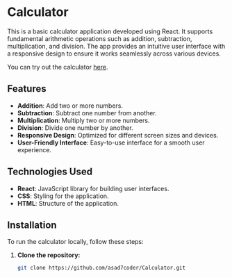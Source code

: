 # Calculator

This is a basic calculator application developed using React. It supports fundamental arithmetic operations such as addition, subtraction, multiplication, and division. The app provides an intuitive user interface with a responsive design to ensure it works seamlessly across various devices.

You can try out the calculator [here](https://asad7coder.github.io/Calculator/).

## Features

- **Addition**: Add two or more numbers.
- **Subtraction**: Subtract one number from another.
- **Multiplication**: Multiply two or more numbers.
- **Division**: Divide one number by another.
- **Responsive Design**: Optimized for different screen sizes and devices.
- **User-Friendly Interface**: Easy-to-use interface for a smooth user experience.

## Technologies Used

- **React**: JavaScript library for building user interfaces.
- **CSS**: Styling for the application.
- **HTML**: Structure of the application.

## Installation

To run the calculator locally, follow these steps:

1. **Clone the repository:**
   ```bash
   git clone https://github.com/asad7coder/Calculator.git

